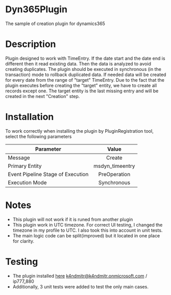 # Dyn365Plugin
The sample of creation plugin for dynamics365
# Description
Plugin designed to work with TimeEntry.
If the date start and the date end is different then it read existing data. Then the data is analyzed to avoid creating duplicates. The plugin should be executed in synchronous (in the transaction) mode to rollback duplicated data. If needed data will be created for every date from the range of "target" TimeEntry. Due to the fact that the plugin executes before creating the "target" entity, we have to create all records except one. The target entity is the last missing entry and will be created in the next "Creation" step.
# Installation
To work correctly when installing the plugin by PluginRegistration tool, select the following parameters

| Parameter                        | Value          |
| ---------------------------------|:--------------:|
| Message                          | Create         |
| Primary Entity                   | msdyn_timeentry|
| Event Pipeline Stage of Execution| PreOperation   |
| Execution Mode                   | Synchronous    |
# Notes
- This plugin will not work if it is runed from another plugin
- This plugin work in UTC timezone. For correct UI testing, I changed the timezone in my profile  to UTC. I also took this into account in unit tests.
- The main logic code can be split(improved)  but it located in one place for clarity.
# Testing
- The plugin installed [here](https://org4fc15751.crm4.dynamics.com/main.aspx?appid=eb9f0695-9b82-eb11-b1ab-000d3aba600e&pagetype=entitylist&etn=msdyn_timeentry)
k4ndmitr@k4ndmitr.onmicrosoft.com / ip777_880
- Additionally, 3 unit tests were added to test the only main cases.

